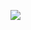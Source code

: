 [![](http://uniboard.googlecode.com/files/ESDC.jpg)](http://code.google.com/p/uniboard/wiki/Embedded_System_Design_Contest)
